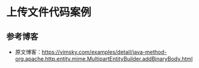 # 上传文件代码案例

## 参考博客

* 原文博客：https://vimsky.com/examples/detail/java-method-org.apache.http.entity.mime.MultipartEntityBuilder.addBinaryBody.html